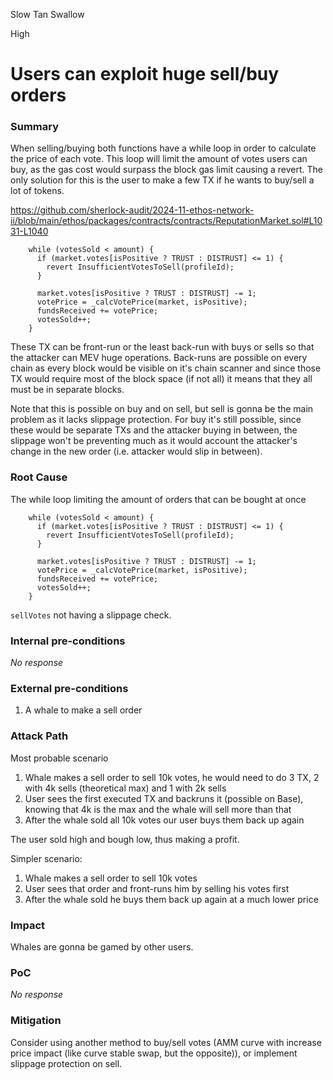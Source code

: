 Slow Tan Swallow

High

# Users can exploit huge sell/buy orders

### Summary

When selling/buying both functions have a while loop in order to calculate the price of each vote. This loop will limit the amount of votes users can buy, as the gas cost would surpass the block gas limit causing a revert. The only solution for this is the user to make a few TX if he wants to buy/sell a lot of tokens.

https://github.com/sherlock-audit/2024-11-ethos-network-ii/blob/main/ethos/packages/contracts/contracts/ReputationMarket.sol#L1031-L1040
```solidity
    while (votesSold < amount) {
      if (market.votes[isPositive ? TRUST : DISTRUST] <= 1) {
        revert InsufficientVotesToSell(profileId);
      }

      market.votes[isPositive ? TRUST : DISTRUST] -= 1;
      votePrice = _calcVotePrice(market, isPositive);
      fundsReceived += votePrice;
      votesSold++;
    }
```

These TX can be front-run or the least back-run with buys or sells so that the attacker can MEV huge operations. Back-runs are possible on every chain as every block would be visible on it's chain scanner and since those TX would require most of the block space (if not all) it means that they all must be in separate blocks.

Note that this is possible on buy and on sell, but sell is gonna be the main problem as it lacks slippage protection. For buy it's still possible, since these would be separate TXs and the attacker buying in between, the slippage won't be preventing much as it would account the attacker's change in the new order (i.e. attacker would slip in between).

### Root Cause

The while loop limiting the amount of orders that can be bought at once

```solidity
    while (votesSold < amount) {
      if (market.votes[isPositive ? TRUST : DISTRUST] <= 1) {
        revert InsufficientVotesToSell(profileId);
      }

      market.votes[isPositive ? TRUST : DISTRUST] -= 1;
      votePrice = _calcVotePrice(market, isPositive);
      fundsReceived += votePrice;
      votesSold++;
    }
```

`sellVotes` not having a slippage check.

### Internal pre-conditions

_No response_

### External pre-conditions

1. A whale to make a sell order

### Attack Path

Most probable scenario
1. Whale makes a sell order to sell 10k votes, he would need to do 3 TX, 2 with 4k sells (theoretical max) and 1 with 2k sells
2. User sees the first executed TX and backruns it (possible on Base), knowing that 4k is the max and the whale will sell more than that
3. After the whale sold all 10k votes our user buys them back up again

The user sold high and bough low, thus making a profit.

Simpler scenario:
1. Whale makes a sell order to sell 10k votes
2. User sees that order and front-runs him by selling his votes first
3. After the whale sold he buys them back up again at a much lower price



### Impact

Whales are gonna be gamed by other users.

### PoC

_No response_

### Mitigation

Consider using another method to buy/sell votes (AMM curve with increase price impact (like curve stable swap, but the opposite)), or implement slippage protection on sell.